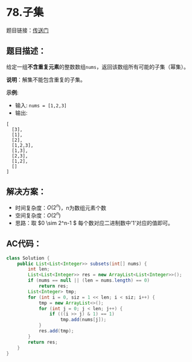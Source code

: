 # 78.子集
题目链接：[传送门](https://leetcode-cn.com/problems/subsets/)

## 题目描述：
给定一组**不含重复元素**的整数数组`nums`，返回该数组所有可能的子集（幂集）。

**说明**：解集不能包含重复的子集。

**示例**:

- 输入: `nums = [1,2,3]`
- 输出:

```
[
  [3],
  [1],
  [2],
  [1,2,3],
  [1,3],
  [2,3],
  [1,2],
  []
]
```

## 解决方案：
- 时间复杂度：$O(2^n)$，n为数组元素个数
- 空间复杂度：$O(2^n)$
- 思路：取 $0 \sim 2^n-1 $ 每个数对应二进制数中'1'对应的值即可。

## AC代码：
```java
class Solution {
	public List<List<Integer>> subsets(int[] nums) {
		int len;
		List<List<Integer>> res = new ArrayList<List<Integer>>();
		if (nums == null || (len = nums.length) == 0)
			return res;
		List<Integer> tmp;
		for (int i = 0, siz = 1 << len; i < siz; i++) {
			tmp = new ArrayList<>();
			for (int j = 0; j < len; j++) {
				if (((i >> j) & 1) == 1)
					tmp.add(nums[j]);
			}
			res.add(tmp);
		}
		return res;
	}
}
```